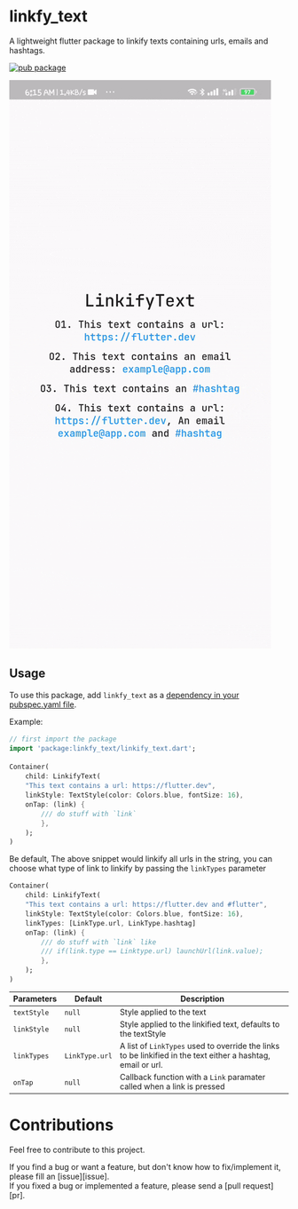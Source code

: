 # linkfy_text

A lightweight flutter package to linkify texts containing urls, emails and hashtags.

[![pub package](https://img.shields.io/pub/v/linkfy_text.svg)](https://pub.dev/packages/linkfy_text)

![gif](ezgif.com-gif-maker.gif)

## Usage

To use this package, add `linkfy_text` as a [dependency in your pubspec.yaml file](https://pub.dev/packages/linkfy_text/).

Example:

```dart
// first import the package
import 'package:linkfy_text/linkify_text.dart';

Container(
    child: LinkifyText(
    "This text contains a url: https://flutter.dev",
    linkStyle: TextStyle(color: Colors.blue, fontSize: 16),
    onTap: (link) {
        /// do stuff with `link`
        },
    );
)
```

Be default, The above snippet would linkify all urls in the string, you can choose what type of link to linkify by passing the `linkTypes` parameter

```dart
Container(
    child: LinkifyText(
    "This text contains a url: https://flutter.dev and #flutter",
    linkStyle: TextStyle(color: Colors.blue, fontSize: 16),
    linkTypes: [LinkType.url, LinkType.hashtag]
    onTap: (link) {
        /// do stuff with `link` like
        /// if(link.type == Linktype.url) launchUrl(link.value);
        },
    );
)
```

| Parameters  | Default        | Description                                                                                                  |
| ----------- | -------------- | ------------------------------------------------------------------------------------------------------------ |
| `textStyle` | `null`         | Style applied to the text                                                                                    |
| `linkStyle` | `null`         | Style applied to the linkified text, defaults to the textStyle                                               |
| `linkTypes` | `LinkType.url` | A list of `LinkTypes` used to override the links to be linkified in the text either a hashtag, email or url. |
| `onTap`     | `null`         | Callback function with a `Link` paramater called when a link is pressed                                      |

# Contributions

Feel free to contribute to this project.

If you find a bug or want a feature, but don't know how to fix/implement it, please fill an [issue][issue].  
If you fixed a bug or implemented a feature, please send a [pull request][pr].
